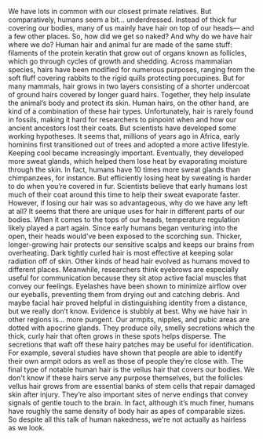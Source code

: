 We have lots in common with our closest primate relatives. But comparatively, humans seem a bit...  underdressed. Instead of thick fur covering our bodies, many of us mainly have hair  on top of our heads— and a few other places. So, how did we get so naked?  And why do we have hair where we do? Human hair and animal fur  are made of the same stuff: filaments of the protein keratin that grow out of organs known as follicles, which go through cycles  of growth and shedding. Across mammalian species, hairs have been  modified for numerous purposes, ranging from the soft fluff  covering rabbits to the rigid quills protecting porcupines. But for many mammals,  hair grows in two layers consisting of a shorter undercoat  of ground hairs covered by longer guard hairs. Together, they help insulate  the animal’s body and protect its skin. Human hairs, on the other hand, are  kind of a combination of these hair types. Unfortunately,  hair is rarely found in fossils, making it hard for researchers to pinpoint when and how our ancient ancestors lost their coats. But scientists have developed some working hypotheses. It seems that,  millions of years ago in Africa, early hominins first transitioned out of trees and adopted a more active lifestyle. Keeping cool became  increasingly important. Eventually, they developed more sweat glands, which helped them lose heat by evaporating moisture through the skin. In fact, humans have 10 times more sweat glands than chimpanzees, for instance. But efficiently losing heat by sweating is harder to do when you’re covered in fur. Scientists believe that early humans lost much of their coat around this time to help their sweat evaporate faster. However, if losing our hair was so advantageous, why do we have any left at all? It seems that there are unique uses  for hair in different parts of our bodies. When it comes to the tops of our heads, temperature regulation  likely played a part again. Since early humans began venturing into the open, their heads would’ve been exposed to the scorching sun. Thicker, longer-growing hair protects our sensitive scalps and keeps our brains from overheating. Dark tightly curled hair is most effective at keeping solar radiation off of skin. Other kinds of head hair evolved as humans moved to different places. Meanwhile, researchers think eyebrows  are especially useful for communication because they sit atop active facial muscles that convey our feelings. Eyelashes have been shown to minimize airflow over our eyeballs, preventing them from drying out and catching debris. And maybe facial hair proved helpful in distinguishing identity from a distance, but we really don’t know. Evidence is stubbly at best. Why we have hair in other regions is... more pungent. Our armpits, nipples, and pubic areas are dotted with apocrine glands. They produce oily, smelly secretions which the thick, curly hair that often grows in these spots  helps disperse. The secretions that waft off these hairy patches may be useful for identification. For example, several studies have shown that people are able to identify their own armpit odors as well as those of people they’re close with. The final type of notable human hair is the vellus hair that covers our bodies. We don't know if these hairs serve any purpose themselves, but the follicles vellus hair grows from are essential banks of stem cells that repair damaged skin after injury. They’re also important sites  of nerve endings that convey signals of gentle touch to the brain. In fact, although it’s much finer, humans have roughly the same density  of body hair as apes of comparable sizes. So despite all this talk of human nakedness, we're not actually as hairless as we look. 